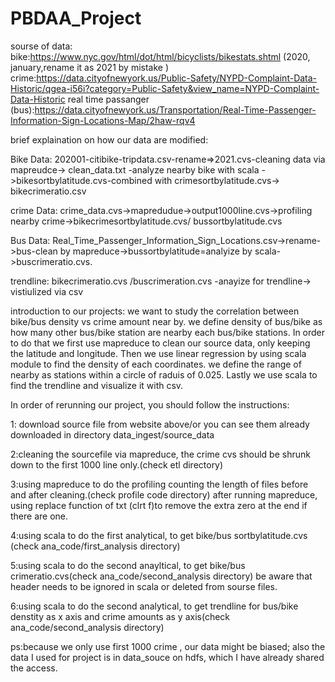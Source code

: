 # PBDAA_Project
sourse of data:
bike:https://www.nyc.gov/html/dot/html/bicyclists/bikestats.shtml (2020, january,rename it as 2021 by mistake )
crime:https://data.cityofnewyork.us/Public-Safety/NYPD-Complaint-Data-Historic/qgea-i56i?category=Public-Safety&view_name=NYPD-Complaint-Data-Historic
real time passanger (bus):https://data.cityofnewyork.us/Transportation/Real-Time-Passenger-Information-Sign-Locations-Map/2haw-rqv4




brief explaination on how our data are modified: 

Bike Data: 202001-citibike-tripdata.csv-rename=>2021.cvs-cleaning data via mapreudce-> clean_data.txt -analyze nearby bike with scala ->bikesortbylatitude.cvs-combined with crimesortbylatitude.cvs-> bikecrimeratio.csv

crime Data: crime_data.cvs->mapredudue->output1000line.cvs->profiling nearby crime->bikecrimesortbylatitude.cvs/ bussortbylatitude.cvs

Bus Data: Real_Time_Passenger_Information_Sign_Locations.csv->rename->bus-clean by mapreduce->bussortbylatitude=analyize by scala->buscrimeratio.cvs.

trendline: bikecrimeratio.cvs /buscrimeration.cvs -anayize for trendline-> vistiulized via csv



introduction to our projects:
we want to study the correlation between bike/bus density vs crime amount near by. we define density of bus/bike as how many other bus/bike station are nearby each bus/bike stations. In order to do that we first use mapreduce to clean our source data, only keeping the latitude and longitude. Then we use linear regression by using scala module to find the density of each coordinates. we define the range of nearby as stations within a circle of raduis of 0.025. 
Lastly we use scala to find the trendline and visualize it with csv.   



In order of rerunning our project, you should follow the instructions:

1: download source file from website above/or you can see them already downloaded in directory data_ingest/source_data

2:cleaning the sourcefile via mapreduce, the crime cvs should be shrunk down to the first 1000 line only.(check etl directory)

3:using mapreduce to do the profiling counting the length of files before and after cleaning.(check profile code directory) after running mapreduce, using replace function of txt (clrt f)to remove the extra zero at the end if there are one.

4:using scala to do the first analytical, to get bike/bus sortbylatitude.cvs (check ana_code/first_analysis directory) 

5:using scala to do the second anayltical, to get bike/bus crimeratio.cvs(check ana_code/second_analysis directory) be aware that header needs to be ignored in scala or deleted from sourse files.

6:using scala to do the second analytical, to get trendline for bus/bike denstity as x axis and crime amounts as y axis(check ana_code/second_analysis directory)




ps:because we only use first 1000 crime , our data might be biased; also the data I used for project is in data_souce on hdfs, which I have already shared the access.
